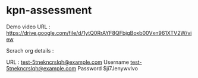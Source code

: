 # kpn-assessment
 
 Demo video URL : https://drive.google.com/file/d/1ytQ0RrAYF8QFbjgBoxb00Vxn961XTV2W/view
 
 Scrach org details :
 
 URL : test-5tnekncrslqh@example.com
 Username      test-5tnekncrslqh@example.com
 Password      $ji7Jenywvlvo

